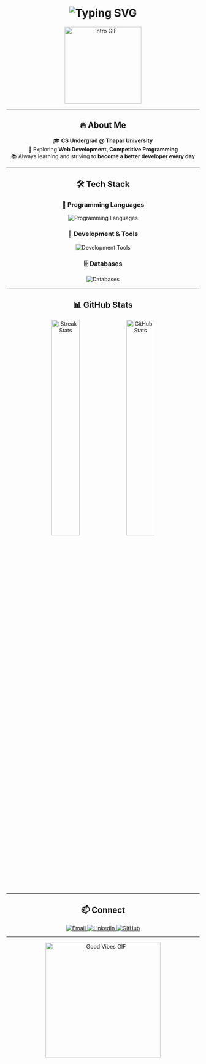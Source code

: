 <h1 align="center">
  <img src="https://readme-typing-svg.demolab.com?font=Fira+Code&weight=600&size=30&pause=1000&color=00bfff&width=500&lines=Hey+There,+I'm+Jatin+Jindal!" alt="Typing SVG">
</h1>

<p align="center">
  <img src="https://media.giphy.com/media/qgQUggAC3Pfv687qPC/giphy.gif" width="200px" alt="Intro GIF">
</p>

---

<h2 align="center">🔥 About Me</h2>

<p align="center">
  🎓 <b>CS Undergrad @ Thapar University</b> <br>
  🚀 Exploring <b>Web Development, Competitive Programming</b> <br>
  📚 Always learning and striving to <b>become a better developer every day</b>
</p>

---

<h2 align="center">🛠️ Tech Stack</h2>

<h3 align="center">🚀 Programming Languages</h3>
<p align="center">
  <img src="https://skillicons.dev/icons?i=cpp,java,python,js,html,css" alt="Programming Languages">
</p>

<h3 align="center">🔧 Development & Tools</h3>
<p align="center">
  <img src="https://skillicons.dev/icons?i=git,github,vscode,linux,docker,postman,aws,vercel" alt="Development Tools">
</p>

<h3 align="center">🗄️ Databases</h3>
<p align="center">
  <img src="https://skillicons.dev/icons?i=mysql,sqlite,mongodb" alt="Databases">
</p>

---

<h2 align="center">📊 GitHub Stats</h2>

<p align="center">
  <img src="https://github-readme-streak-stats.herokuapp.com/?user=jatinjindall&theme=radical&hide_border=true" width="38%" alt="Streak Stats">
  <img src="https://github-readme-stats.vercel.app/api?username=jatinjindall&show_icons=true&theme=tokyonight&hide_border=true" width="38%" alt="GitHub Stats">
</p>

---

<h2 align="center">📫 Connect</h2>

<p align="center">
  <a href="mailto:jjindal_be23@thapar.edu">
    <img src="https://img.shields.io/badge/Email-D14836?style=for-the-badge&logo=gmail&logoColor=white" alt="Email">
  </a>
  <a href="https://www.linkedin.com/in/jatinjindal54/">
    <img src="https://img.shields.io/badge/LinkedIn-0077B5?style=for-the-badge&logo=linkedin&logoColor=white" alt="LinkedIn">
  </a>
  <a href="https://github.com/jatinjindall">
    <img src="https://img.shields.io/badge/GitHub-181717?style=for-the-badge&logo=github&logoColor=white" alt="GitHub">
  </a>
</p>

---

<p align="center">
  <img src="https://media.giphy.com/media/jpVnC65DmYeyRL4LHS/giphy.gif" width="300px" alt="Good Vibes GIF">
</p>
